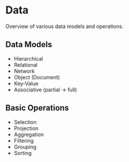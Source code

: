 # Data

Overview of various data models and operations.


## Data Models

- Hierarchical
- Relational
- Network
- Object (Document)
- Key-Value
- Associative (partial → full)

## Basic Operations

- Selection
- Projection
- Aggregation
- Filtering
- Grouping
- Sorting

<!-- TODO: JQ Syntax -->